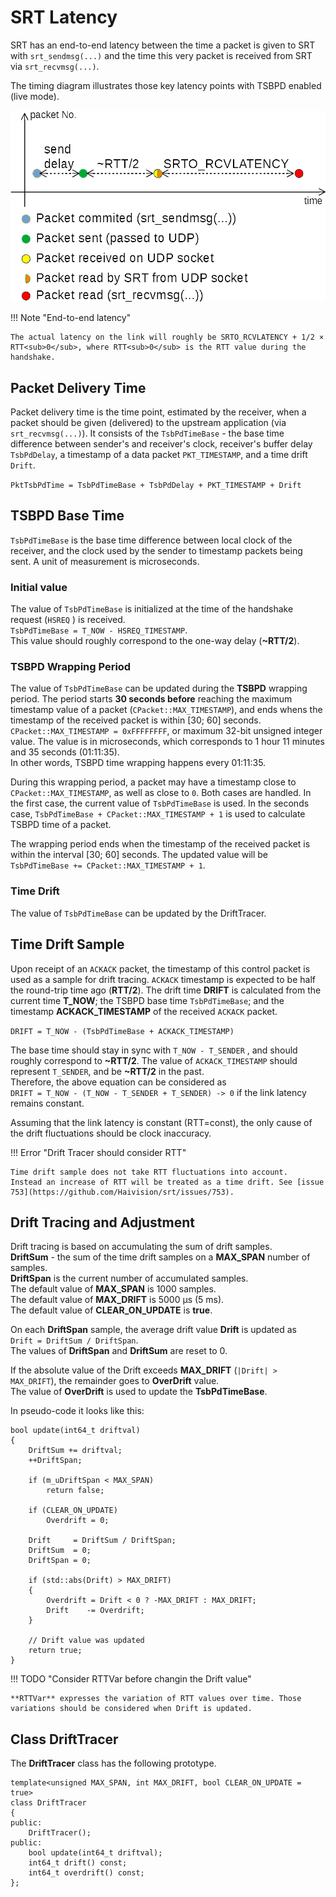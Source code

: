 # SRT Latency

SRT has an end-to-end latency between the time a packet is given to SRT with `srt_sendmsg(...)` and the time this very packet is received from SRT via `srt_recvmsg(...)`.

The timing diagram illustrates those key latency points with TSBPD enabled (live mode).

![](tsbpd-latency.png)

!!! Note "End-to-end latency"

    The actual latency on the link will roughly be SRTO_RCVLATENCY + 1/2 × RTT<sub>0</sub>, where RTT<sub>0</sub> is the RTT value during the handshake.

## Packet Delivery Time

Packet delivery time is the time point, estimated by the receiver, when a packet should be given (delivered) to the upstream application (via `srt_recvmsg(...)`).
It consists of the `TsbPdTimeBase` - the base time difference between sender's and receiver's clock, receiver's buffer delay `TsbPdDelay`, a timestamp of a data packet `PKT_TIMESTAMP`,
and a time drift `Drift`.

`PktTsbPdTime = TsbPdTimeBase + TsbPdDelay + PKT_TIMESTAMP + Drift`

## TSBPD Base Time

`TsbPdTimeBase` is the base time difference between local clock of the receiver, and the clock used by the sender to timestamp packets being sent. A unit of measurement is microseconds.

### Initial value

The value of `TsbPdTimeBase`  is initialized at the time of the handshake request \(`HSREQ` \) is received.  
`TsbPdTimeBase = T_NOW - HSREQ_TIMESTAMP`.  
This value should roughly correspond to the one-way delay \(**~RTT/2**\).

### TSBPD Wrapping Period

The value of  `TsbPdTimeBase`  can be updated during the **TSBPD** wrapping period. The period starts **30 seconds before** reaching the maximum timestamp value of a packet \(`CPacket::MAX_TIMESTAMP`\), and ends whens the timestamp of the received packet is within \[30; 60\] seconds.  
`CPacket::MAX_TIMESTAMP = 0xFFFFFFFF`, or maximum 32-bit unsigned integer value. The value is in microseconds, which corresponds to 1 hour 11 minutes and 35 seconds \(01:11:35\).  
In other words, TSBPD time wrapping happens every 01:11:35.

During this wrapping period, a packet may have a timestamp close to `CPacket::MAX_TIMESTAMP`, as well as close to `0`. Both cases are handled. In the first case, the current value of `TsbPdTimeBase` is used. In the seconds case, `TsbPdTimeBase + CPacket::MAX_TIMESTAMP + 1` is used to calculate TSBPD time of a packet.

The wrapping period ends when the timestamp of the received packet is within the interval \[30; 60\] seconds. The updated value will be `TsbPdTimeBase += CPacket::MAX_TIMESTAMP + 1`.

### Time Drift

The value of  `TsbPdTimeBase`  can be updated by the DriftTracer.

## Time Drift Sample

Upon receipt of an `ACKACK` packet, the timestamp of this control packet is used as a sample for drift tracing. `ACKACK` timestamp is expected to be half the round-trip time ago \(**RTT/2**\). The drift time **DRIFT** is calculated from the current time **T\_NOW**; the TSBPD base time `TsbPdTimeBase`; and the timestamp **ACKACK\_TIMESTAMP** of the received `ACKACK` packet.

`DRIFT = T_NOW - (TsbPdTimeBase + ACKACK_TIMESTAMP)`

The base time should stay in sync with `T_NOW - T_SENDER` , and should roughly correspond to **~RTT/2**. The value of `ACKACK_TIMESTAMP` should represent `T_SENDER`, and be **~RTT/2** in the past.  
Therefore, the above equation can be considered as   
`DRIFT = T_NOW - (T_NOW - T_SENDER + T_SENDER) -> 0` if the link latency remains constant.

Assuming that the link latency is constant \(RTT=const\), the only cause of the drift fluctuations should be clock inaccuracy.

!!! Error "Drift Tracer should consider RTT"

    Time drift sample does not take RTT fluctuations into account.
    Instead an increase of RTT will be treated as a time drift. See [issue 753](https://github.com/Haivision/srt/issues/753).

## Drift Tracing and Adjustment

Drift tracing is based on accumulating the sum of drift samples.  
**DriftSum** - the sum of the time drift samples on a **MAX\_SPAN** number of samples.  
**DriftSpan** is the current number of accumulated samples.  
The default value of **MAX\_SPAN** is 1000 samples.  
The default value of **MAX\_DRIFT** is 5000 μs \(5 ms\).  
The default value of **CLEAR\_ON\_UPDATE** is **true**.

On each **DriftSpan** sample, the average drift value **Drift** is updated as  
`Drift = DriftSum / DriftSpan`.  
The values of **DriftSpan** and **DriftSum** are reset to 0.

If the absolute value of the Drift exceeds **MAX\_DRIFT** \(`|Drift| > MAX_DRIFT`\), the remainder goes to **OverDrift** value.  
The value of **OverDrift** is used to update the **TsbPdTimeBase**.

In pseudo-code it looks like this:

```text
bool update(int64_t driftval)
{
	DriftSum += driftval;
	++DriftSpan;

	if (m_uDriftSpan < MAX_SPAN)
		return false;

	if (CLEAR_ON_UPDATE)
		Overdrift = 0;

	Drift     = DriftSum / DriftSpan;
	DriftSum  = 0;
	DriftSpan = 0;

	if (std::abs(Drift) > MAX_DRIFT)
	{
		Overdrift = Drift < 0 ? -MAX_DRIFT : MAX_DRIFT;
		Drift    -= Overdrift;
	}

	// Drift value was updated
	return true;
}
```

!!! TODO "Consider RTTVar before changin the Drift value"

    **RTTVar** expresses the variation of RTT values over time. Those variations should be considered when Drift is updated.
	

## Class DriftTracer

The **DriftTracer** class has the following prototype.

```text
template<unsigned MAX_SPAN, int MAX_DRIFT, bool CLEAR_ON_UPDATE = true>
class DriftTracer
{
public:
    DriftTracer();
public:
    bool update(int64_t driftval);
    int64_t drift() const;
    int64_t overdrift() const;
};
```